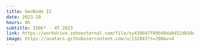 ```yaml
---
title: GeoNode II
date: 2023-10
hours: 8h
subtitle: 150€* - 4T 2023
link: https://workdrive.zohoexternal.com/file/ny439b97f09b48da0452db10e1de399af69ab
image: https://avatars.githubusercontent.com/u/132843?s=200&v=4
---
```


